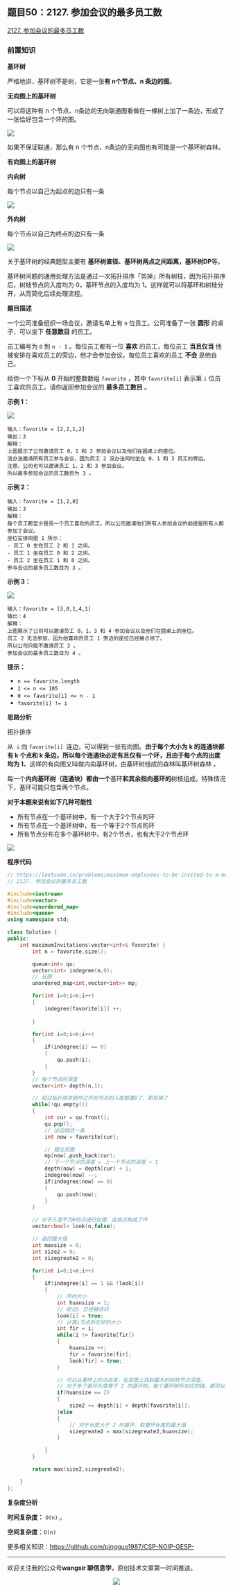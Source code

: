 ﻿## 题目50：2127. 参加会议的最多员工数

[2127. 参加会议的最多员工数](https://leetcode.cn/problems/maximum-employees-to-be-invited-to-a-meeting/)

### 前置知识

**基环树**

严格地讲，基环树不是树，它是一张**有 n个节点、n 条边的图**。

**无向图上的基环树**

可以将这种有 n 个节点、n条边的无向联通图看做在一棵树上加了一条边，形成了一张恰好包含一个环的图。

<img src ="https://cdn.jsdelivr.net/gh/pingguo1987/CSP-NOIP-GESP-/image/pic/图论/图论_题目50：2127. 参加会议的最多员工数/2127. 参加会议的最多员工数-1732842014415-2.png" />



如果不保证联通，那么有 n 个节点、n条边的无向图也有可能是一个基环树森林。

**有向图上的基环树**

**内向树**

每个节点以自己为起点的边只有一条

<img src ="https://cdn.jsdelivr.net/gh/pingguo1987/CSP-NOIP-GESP-/image/pic/图论/图论_题目50：2127. 参加会议的最多员工数/2127. 参加会议的最多员工数_1.png" />

**外向树**

每个节点以自己为终点的边只有一条

<img src ="https://cdn.jsdelivr.net/gh/pingguo1987/CSP-NOIP-GESP-/image/pic/图论/图论_题目50：2127. 参加会议的最多员工数/2127. 参加会议的最多员工数_2.png" />

关于基环树的经典题型主要有 **基环树直径、基环树两点之间距离，基环树DP**等。

基环树问题的通用处理方法是通过一次拓扑排序「剪掉」所有树枝，因为拓扑排序后，树枝节点的入度均为 0，基环节点的入度均为 1。这样就可以将基环和树枝分开，从而简化后续处理流程。

**题目描述**

一个公司准备组织一场会议，邀请名单上有 `n` 位员工。公司准备了一张 **圆形** 的桌子，可以坐下 **任意数目** 的员工。

员工编号为 `0` 到 `n - 1` 。每位员工都有一位 **喜欢** 的员工，每位员工 **当且仅当** 他被安排在喜欢员工的旁边，他才会参加会议。每位员工喜欢的员工 **不会** 是他自己。

给你一个下标从 **0** 开始的整数数组 `favorite` ，其中 `favorite[i]` 表示第 `i` 位员工喜欢的员工。请你返回参加会议的 **最多员工数目** 。

 

**示例 1：**

<img src ="https://cdn.jsdelivr.net/gh/pingguo1987/CSP-NOIP-GESP-/image/pic/图论/图论_题目50：2127. 参加会议的最多员工数/ex1.png" />

```
输入：favorite = [2,2,1,2]
输出：3
解释：
上图展示了公司邀请员工 0，1 和 2 参加会议以及他们在圆桌上的座位。
没办法邀请所有员工参与会议，因为员工 2 没办法同时坐在 0，1 和 3 员工的旁边。
注意，公司也可以邀请员工 1，2 和 3 参加会议。
所以最多参加会议的员工数目为 3 。
```

**示例 2：**

```
输入：favorite = [1,2,0]
输出：3
解释：
每个员工都至少是另一个员工喜欢的员工。所以公司邀请他们所有人参加会议的前提是所有人都参加了会议。
座位安排同图 1 所示：
- 员工 0 坐在员工 2 和 1 之间。
- 员工 1 坐在员工 0 和 2 之间。
- 员工 2 坐在员工 1 和 0 之间。
参与会议的最多员工数目为 3 。
```

**示例 3：**

<img src ="https://cdn.jsdelivr.net/gh/pingguo1987/CSP-NOIP-GESP-/image/pic/图论/图论_题目50：2127. 参加会议的最多员工数/ex2.png" />

```
输入：favorite = [3,0,1,4,1]
输出：4
解释：
上图展示了公司可以邀请员工 0，1，3 和 4 参加会议以及他们在圆桌上的座位。
员工 2 无法参加，因为他喜欢的员工 1 旁边的座位已经被占领了。
所以公司只能不邀请员工 2 。
参加会议的最多员工数目为 4 。
```

 

**提示：**

- `n == favorite.length`
- `2 <= n <= 105`
- `0 <= favorite[i] <= n - 1`
- `favorite[i] != i`

**思路分析**

拓扑排序

从` i` 向 `favorite[i] `连边，可以得到一张有向图。**由于每个大小为 k 的连通块都有 k 个点和 k 条边，所以每个连通块必定有且仅有一个环，且由于每个点的出度均为 1**，这样的有向图又叫做内向基环树，由基环树组成的森林叫基环树森林 。

每一个**内向基环树（连通块）都由一个**基环**和其余指向基环的**树枝组成。特殊情况下，基环可能只包含两个节点。

**对于本题来说有如下几种可能性**

- 所有节点在一个基环树中，有一个大于2个节点的环
- 所有节点在一个基环树中，有一个等于2个节点的环
- 所有节点分布在多个基环树中，有2个节点，也有大于2个节点环



<img src ="https://cdn.jsdelivr.net/gh/pingguo1987/CSP-NOIP-GESP-/image/pic/图论/图论_题目50：2127. 参加会议的最多员工数/2127. 参加会议的最多员工数_3.png" />



**程序代码**

```c++
// https://leetcode.cn/problems/maximum-employees-to-be-invited-to-a-meeting/description/
// 2127. 参加会议的最多员工数

#include<iostream>
#include<vector>
#include<unordered_map>
#include<queue>
using namespace std;

class Solution {
public:
    int maximumInvitations(vector<int>& favorite) {
        int n = favorite.size();

        queue<int> qu;
        vector<int> indegree(n,0);
        // 反图
        unordered_map<int,vector<int>> mp;

        for(int i=0;i<n;i++)
        {
            indegree[favorite[i]] ++;
            
        }

        for(int i=0;i<n;i++)
        {
            if(indegree[i] == 0)
            {
                qu.push(i);
            }
        }
        // 每个节点的深度
        vector<int> depth(n,1);

        // 经过拓扑排序把环之外的节点的入度都置0了，即剪掉了
        while(!qu.empty())
        {
            int cur = qu.front();
            qu.pop();
            // 出边就这一条
            int now = favorite[cur];

            // 建立反图
            mp[now].push_back(cur);
            // 下一个节点的深度 = 上一个节点的深度 + 1
            depth[now] = depth[cur] + 1;
            indegree[now] --;
            if(indegree[now] == 0)
            {
                qu.push(now);
            }
        }

        // 对于入度不为0的点进行处理，这些点构成了环
        vector<bool> look(n,false);

        // 返回最大值
        int maxsize = 0;
        int size2 = 0;
        int sizegreate2 = 0;

        for(int i=0;i<n;i++)
        {
            if(indegree[i] == 1 && !look[i])
            {
                // 环的大小
                int huansize = 1;
                // 标记i 已经被访问
                look[i] = true;
                // 计算i节点所在环的大小
                int fir = i;
                while(i != favorite[fir])
                {
                    huansize ++;
                    fir = favorite[fir];
                    look[fir] = true;
                }

                // 可以从基环上的点出发，在反图上找到最大的树枝节点深度。
                // 对于多个基环长度等于 2 的基环树，每个基环树所对应的链，都可以拼在其余链的末尾，因此可以将这些链全部拼成一个圆桌
                if(huansize == 2)
                {
                    size2 += depth[i] + depth[favorite[i]];
                }else
                {
                    // 对于长度大于 2 的基环，取基环长度的最大值
                    sizegreate2 = max(sizegreate2,huansize);
                }

            }
        }

        return max(size2,sizegreate2);

    }
};

```



**复杂度分析**

**时间复杂度：** `O(n)`  。

**空间复杂度**：`O(n)`

更多相关知识：https://github.com/pingguo1987/CSP-NOIP-GESP-

---

欢迎关注我的公众号**wangsir 聊信息学**，原创技术文章第一时间推送。

<center>
    <img src="https://cdn.jsdelivr.net/gh/pingguo1987/CSP-NOIP-GESP-/image/pic/公众号-扫码版.png">
</center>
